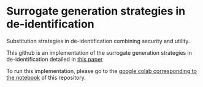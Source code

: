 # Surrogate generation strategies in de-identification
Substitution strategies in de-identification combining security and utility.  

This github is an implementation of the surrogate generation strategies in de-identification detailed in [this paper](https://)

To run this implementation, please go to the [google colab corresponding to the notebook](https://colab.research.google.com/gist/healthinf/9b9b1fe28f8caaac229ae090230204d4/surrogate-generation-strategies.ipynb) of this repository. 

